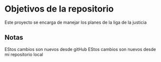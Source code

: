 # Objetivos de la repositorio

Este proyecto se encarga de manejar los planes de la liga de la justicia


## Notas
EStos cambios son nuevos desde gitHub
EStos cambios son nuevos desde mi repositorio local
